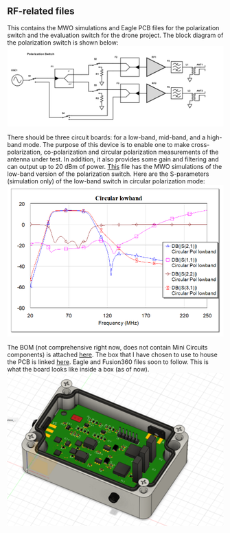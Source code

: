 ## RF-related files
This contains the MWO simulations and Eagle PCB files for the polarization switch and the evaluation switch for the drone project. The block diagram of the polarization switch is shown below:
![block_diagram](pol-switch-block-diagram.png)

There should be three circuit boards: for a low-band, mid-band, and a high-band mode. The purpose of this device is to enable one to make cross-polarization, co-polarization and circular polarization measurements of the antenna under test. In addition, it also provides some gain and filtering and can output up to 20 dBm of power. [This](pol_switch.emp) file has the MWO simulations of the low-band version of the polarization switch. Here are the S-parameters (simulation only) of the low-band switch in circular polarization mode:
![lowband_circular](lowband-circular-pol.png)

The BOM (not comprehensive right now, does not contain Mini Circuits components) is attached [here](ShopCart.csv). The box that I have chosen to use to house the PCB is linked [here][hammond_box]. Eagle and Fusion360 
files soon to follow. This is what the board looks like inside a box (as of now).
![switch_box](switch-box.png)




[hammond_box]: https://www.hammfg.com/part/1590Z062BK?referer=526


